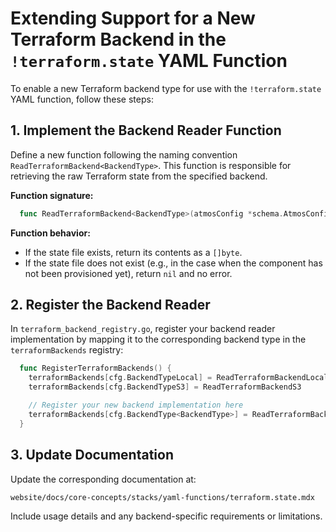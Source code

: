 # Extending Support for a New Terraform Backend in the `!terraform.state` YAML Function

To enable a new Terraform backend type for use with the `!terraform.state` YAML function, follow these steps:

## 1. Implement the Backend Reader Function

Define a new function following the naming convention `ReadTerraformBackend<BackendType>`. This function is responsible
for retrieving the raw Terraform state from the specified backend.

**Function signature:**

```go
  func ReadTerraformBackend<BackendType>(atmosConfig *schema.AtmosConfiguration, componentSections *map[string]any) ([]byte, error)
```

**Function behavior:**

- If the state file exists, return its contents as a `[]byte`.
- If the state file does not exist (e.g., in the case when the component has not been provisioned yet), return `nil` and
  no error.

## 2. Register the Backend Reader

In `terraform_backend_registry.go`, register your backend reader implementation by mapping it to the corresponding
backend type in the `terraformBackends` registry:

```go
  func RegisterTerraformBackends() {
    terraformBackends[cfg.BackendTypeLocal] = ReadTerraformBackendLocal
    terraformBackends[cfg.BackendTypeS3] = ReadTerraformBackendS3

    // Register your new backend implementation here
    terraformBackends[cfg.BackendType<BackendType>] = ReadTerraformBackend<BackendType>
  }
```

## 3. Update Documentation

Update the corresponding documentation at:

```text
website/docs/core-concepts/stacks/yaml-functions/terraform.state.mdx
```

Include usage details and any backend-specific requirements or limitations.
